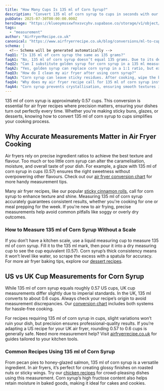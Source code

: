 ```yaml
---
title: "How Many Cups Is 135 ml of Corn Syrup?"
description: "Convert 135 ml of corn syrup to cups in seconds with our easy guide—perfect for air fryer recipes and precise baking measurements."
pubDate: 2025-07-30T00:00:00.000Z
heroImage: "https://klueoymssxwfnxsvcyhv.supabase.co/storage/v1/object/public/Shmucket/how-many-cups-is-135-ml-of-corn-syrup.webp"
tags:
  - "measurement"
author: "AirFryerRecipe.co.uk"
canonical: "https://www.airfryerrecipe.co.uk/blog/conversions/ml-to-cups/how-many-cups-is-135-ml-of-corn-syrup"
schema: |
  <!-- Schema will be generated automatically -->
faqQ1: "Is 135 ml of corn syrup the same as 135 grams?"
faqA1: "No, 135 ml of corn syrup doesn’t equal 135 grams. Due to its density, 135 ml of corn syrup weighs approximately 180 grams. Always weigh sticky ingredients like corn syrup for baking precision, especially in air fryer recipes where consistency is key."
faqQ2: "Can I substitute golden syrup for corn syrup in a 135 ml measurement?"
faqA2: "Yes, golden syrup can replace corn syrup in a 1:1 ratio, but expect a slightly richer flavour. Both syrups have similar viscosities, so 135 ml of golden syrup will measure the same in cups (0.57). Adjust sweetness levels if needed for your air fryer dish."
faqQ3: "How do I clean my air fryer after using corn syrup?"
faqA3: "Corn syrup can leave sticky residues. After cooking, wipe the basket with warm, soapy water or use our recommended <a href=https://www.airfryerrecipe.co.uk/air-fryer-cleaner>air fryer cleaner</a>. For stubborn spots, a baking soda paste helps dissolve sugar buildup without damaging non-stick coatings."
faqQ4: "Why does my air fryer recipe call for 135 ml of corn syrup instead of sugar?"
faqA4: "Corn syrup prevents crystallisation, ensuring smooth textures in glazes and candies. It also retains moisture better than granulated sugar, making it ideal for air-fried desserts. For 135 ml of corn syrup in cups (0.57), the substitution depends on your recipe’s desired consistency."
---
```

<p>135 ml of corn syrup is approximately 0.57 cups. This conversion is essential for air fryer recipes where precision matters, ensuring your dishes turn out perfectly every time. Whether you're making sticky buns, glazes, or desserts, knowing how to convert 135 ml of corn syrup to cups simplifies your cooking process.</p>  

<h2>Why Accurate Measurements Matter in Air Fryer Cooking</h2>  
<p>Air fryers rely on precise ingredient ratios to achieve the best texture and flavour. Too much or too little corn syrup can alter the caramelisation, moisture, and overall taste of your dish. For example, a glaze with 135 ml of corn syrup in cups (0.57) ensures the right sweetness without overpowering other flavours. Check out our <a href=https://www.airfryerrecipe.co.uk/air-fryer-conversion-chart>air fryer conversion chart</a> for more handy measurement tips.</p>  

<p>Many air fryer recipes, like our popular <a href=https://www.airfryerrecipe.co.uk/recipes>sticky cinnamon rolls</a>, call for corn syrup to enhance texture and shine. Measuring 135 ml of corn syrup accurately guarantees consistent results, whether you're cooking for one or meal prepping for the week. If you're new to air frying, precise measurements help avoid common pitfalls like soggy or overly dry outcomes.</p>  

<h3>How to Measure 135 ml of Corn Syrup Without a Scale</h3>  
<p>If you don’t have a kitchen scale, use a liquid measuring cup to measure 135 ml of corn syrup. Fill it to the 135 ml mark, then pour it into a dry measuring cup to see the cup equivalent (0.57). Corn syrup’s thick consistency means it won’t level like water, so scrape the excess with a spatula for accuracy. For more air fryer baking tips, explore our <a href=https://www.airfryerrecipe.co.uk/recipe-category/dessert>dessert recipes</a>.</p>  

<h2>US vs UK Cup Measurements for Corn Syrup</h2>  
<p>While 135 ml of corn syrup equals roughly 0.57 US cups, UK cup measurements differ slightly due to imperial standards. In the UK, 135 ml converts to about 0.6 cups. Always check your recipe’s origin to avoid measurement discrepancies. Our <a href=https://www.airfryerrecipe.co.uk/air-fryer-conversion-chart>conversion chart</a> includes both systems for hassle-free cooking.</p>  

<p>For recipes requiring 135 ml of corn syrup in cups, slight variations won’t ruin your dish, but precision ensures professional-quality results. If you’re adapting a US recipe for your UK air fryer, rounding 0.57 to 0.6 cups is generally safe. Need more measurement help? Visit <a href=https://www.airfryerrecipe.co.uk>airfryerrecipe.co.uk</a> for guides tailored to your kitchen tools.</p>  

<h3>Common Recipes Using 135 ml of Corn Syrup</h3>  
<p>From pecan pies to honey-glazed salmon, 135 ml of corn syrup is a versatile ingredient. In air fryers, it’s perfect for creating glossy finishes on roasted nuts or sticky wings. Try our <a href=https://www.airfryerrecipe.co.uk/recipe-category/chicken>chicken recipes</a> for crowd-pleasing dishes using this measurement. Corn syrup’s high fructose content also helps retain moisture in baked goods, making it ideal for cakes and cookies.</p>

